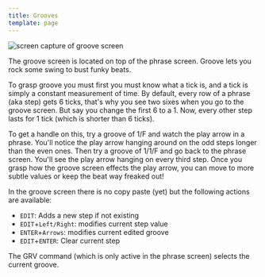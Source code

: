 ```yaml
---
title: Grooves
template: page
---
```


![screen capture of groove screen](image/groove-screen-small.png)

The groove screen is located on top of the phrase screen. Groove lets you rock some swing to bust funky beats.

To grasp groove you must first you must know what a tick is, and a tick is simply a constant measurement of time. By default, every row of a phrase (aka step) gets 6 ticks, that's why you see two sixes when you go to the groove screen. But say you change the first 6 to a 1. Now, every other step lasts for 1 tick (which is shorter than 6 ticks).

To get a handle on this, try a groove of 1/F and watch the play arrow in a phrase. You'll notice the play arrow hanging around on the odd steps longer than the even ones. Then try a groove of 1/1/F and go back to the phrase screen. You'll see the play arrow hanging on every third step. Once you grasp how the groove screen effects the play arrow, you can move to more subtle values or keep the beat way freaked out!

In the groove screen there is no copy paste (yet) but the following actions are available:

- `EDIT`: Adds a new step if not existing
- `EDIT`+`Left/Right`: modifies current step value
- `ENTER`+`Arrows`: modifies current edited groove
- `EDIT`+`ENTER`: Clear current step

The GRV command (which is only active in the phrase screen) selects the current groove.